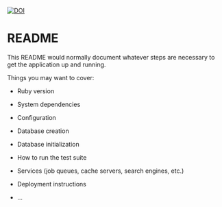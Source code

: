 [![DOI](https://zenodo.org/badge/206309645.svg)](https://zenodo.org/badge/latestdoi/206309645)

# README

This README would normally document whatever steps are necessary to get the
application up and running.

Things you may want to cover:

* Ruby version

* System dependencies

* Configuration

* Database creation

* Database initialization

* How to run the test suite

* Services (job queues, cache servers, search engines, etc.)

* Deployment instructions

* ...
